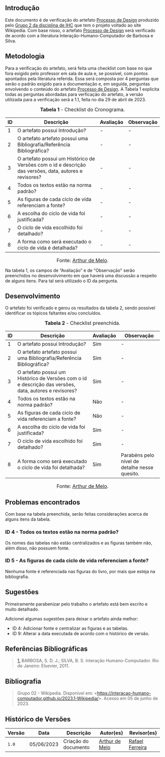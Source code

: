 ## Introdução

Este documento é de verificação do artefato [Processo de Design](https://interacao-humano-computador.github.io/2023.1-Wikipedia/planejamento/processo/) produzido pelo [Grupo 2 da disciplina de IHC](https://interacao-humano-computador.github.io/2023.1-Wikipedia/) que tem o projeto voltado ao site Wikipedia. Com base nisso, o artefato [Processo de Design](https://interacao-humano-computador.github.io/2023.1-Wikipedia/planejamento/processo/) será verificado de acordo com a literatura Interação-Humano-Computador de Barbosa e Silva.

## Metodologia

Para a verificação do artefato, será feita uma checklist com base no que fora exigido pelo professor em sala de aula e, se possível, com pontos apontados pela literatura referida. Essa será composta por 4 perguntas que serão o padrão exigido para a documentação e, em seguida, perguntas envolvendo o conteúdo do artefato [Processo de Design](https://interacao-humano-computador.github.io/2023.1-Wikipedia/planejamento/processo/). A Tabela 1 explicita todas as perguntas abordadas para verficação do artefato, a versão utilizada para a verificação será a 1.1, feita no dia 29 de abril de 2023.

<font size="3"><p style="text-align: center"><b>Tabela 1</b> - Checklist do Cronograma. </p></font>

| ID  | Descrição     | Avaliação | Observação |
|-----| --------------------------------------------------------------------------------------------------------------- | --------- | --------- |
| 1   | O artefato possui Introdução?                                                                          | -        | - |
| 2   | O artefato artefato possui uma Bibliografia/Referência Bibliográfica?                                  | -        | - |
| 3   | O artefato possui um Histórico de Versões com o id e descrição das versões, data, autores e revisores? | -        | - |
| 4   | Todos os textos estão na norma padrão?                                                                 | -        | - |
| 5   | As figuras de cada ciclo de vida referenciam a fonte?                     | -        | - |
| 6   | A escolha do ciclo de vida foi justificada?                                       | -        | - |
| 7   | O ciclo de vida escolhido foi detalhado?             | -        | - |
| 8   | A forma como será executado o ciclo de vida é detalhada?                       | -        | - |


<font size="3"><p style="text-align: center">Fonte: [Arthur de Melo](https://github.com/arthurmlv).</p></font>

Na tabela 1, os campos de “Avaliação” e de "Observação" serão preenchidos no desenvolvimento em que haverá uma discussão a respeito de alguns itens. Para tal será utilizado o ID da pergunta.

## Desenvolvimento
O artefato foi verificado e gerou os resultados da tabela 2, sendo possível identificar os tópicos faltantes e/ou concluídos.

<font size="3"><p style="text-align: center"><b>Tabela 2</b> - Checklist preenchida. </p></font> 

| ID  | Descrição     | Avaliação | Observação |
|-----| --------------------------------------------------------------------------------------------------------------- | --------- | --------- |
| 1   | O artefato possui Introdução?                                                                          | Sim        | - |
| 2   | O artefato artefato possui uma Bibliografia/Referência Bibliográfica?                                  | Sim        | - |
| 3   | O artefato possui um Histórico de Versões com o id e descrição das versões, data, autores e revisores? | Sim        | - |
| 4   | Todos os textos estão na norma padrão?                                                                 | Não        | - |
| 5   | As figuras de cada ciclo de vida referenciam a fonte?                                                  | Não        | - |
| 6   | A escolha do ciclo de vida foi justificada?                             | Sim        | - |
| 7   | O ciclo de vida escolhido foi detalhado?             | Sim        | - |
| 8   | A forma como será executado o ciclo de vida foi detalhada?                       | Sim        | Parabéns pelo nível de detalhe nesse quesito. |

<font size="3"><p style="text-align: center">Fonte: [Arthur de Melo](https://github.com/arthurmlv).</p></font>

## Problemas encontrados
Com base na tabela preenchida, serão feitas considerações acerca de alguns itens da tabela.

### ID 4 - Todos os textos estão na norma padrão? 
Os nomes das tabelas não estão centralizados e as figuras também não, além disso, não possuem fonte.

### ID 5 - As figuras de cada ciclo de vida referenciam a fonte?
Nenhuma fonte é referenciada nas figuras do livro, por mais que esteja na bibliografia.

## Sugestões
Primeiramente parabenizar pelo trabalho o artefato está bem escrito e muito detalhado.

Adicionei algumas sugestões para deixar o artefato ainda melhor:

* ID 4: Adicionar fonte e centralizar as figuras e as tabelas.
* ID 9: Alterar a data executada de acordo com o histórico de versão.

## Referências Bibliográficas
> <a id="REF1" href="#anchor_1">1.</a> BARBOSA, S. D. J.; SILVA, B. S. Interação Humano-Computador. Rio de Janeiro: Elsevier, 2011.

## Bibliografia
>Grupo 02 - Wikipedia. Disponível em: <<https://interacao-humano-computador.github.io/2023.1-Wikipedia/>>. Acesso em 05 de junho de 2023.

## Histórico de Versões

Versão  |   Data   | Descrição | Autor(es) | Revisor(es)
--------- | ------ | ------ | ---------- | ----------
 `1.0` | 05/06/2023 | Criação do documento | [Arthur de Melo](https://github.com/arthurmlv) | [Rafael Ferreira](https://github.com/RafaelCLG0) |